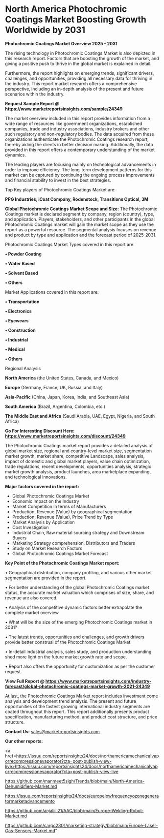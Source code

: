 # North America Photochromic Coatings Market Boosting Growth Worldwide by 2031

<Strong> Photochromic Coatings Market Overview 2025 - 2031</strong>

The rising technology in Photochromic Coatings Market is also depicted in this research report. Factors that are boosting the growth of the market, and giving a positive push to thrive in the global market is explained in detail.

Furthermore, the report highlights on emerging trends, significant drivers, challenges, and opportunities, providing all necessary data for thriving in the industry. This report market research offers a comprehensive perspective, including an in-depth analysis of the present and future scenarios within the industry.

<strong>Request Sample Report @ <a href=https://www.marketreportsinsights.com/sample/24349>https://www.marketreportsinsights.com/sample/24349</a></strong>

The market overview included in this report provides information from a wide range of resources like government organizations, established companies, trade and industry associations, industry brokers and other such regulatory and non-regulatory bodies. The data acquired from these organizations authenticate the Photochromic Coatings research report, thereby aiding the clients in better decision making. Additionally, the data provided in this report offers a contemporary understanding of the market dynamics.

The leading players are focusing mainly on technological advancements in order to improve efficiency. The long-term development patterns for this market can be captured by continuing the ongoing process improvements and financial stability to invest in the best strategies.

Top Key players of Photochromic Coatings Market are:

<strong>PPG Industries, iCoat Company, Rodenstock, Transitions Optical, 3M</strong>

<strong><b>Global Photochromic Coatings Market Scope and Size:</b></strong>
The Photochromic Coatings market is declared segment by company, region (country), type, and application. Players, stakeholders, and other participants in the global Photochromic Coatings market will gain the market scope as they use the report as a powerful resource. The segmental analysis focuses on revenue and product by type and application and the forecast period of 2025-2031.

Photochromic Coatings Market Types covered in this report are:

<strong>• Powder Coating

• Water Based

• Solvent Based

• Others</strong>

Market Applications covered in this report are:

<strong>• Transportation

• Electronics

• Eyewears

• Construction

• Industrial

• Medical

• Others</strong> 

Regional Analysis

<strong>North America</strong> (the United States, Canada, and Mexico)

<strong>Europe</strong> (Germany, France, UK, Russia, and Italy)

<strong>Asia-Pacific</strong> (China, Japan, Korea, India, and Southeast Asia)

<strong>South America</strong> (Brazil, Argentina, Colombia, etc.)

<strong>The Middle East and Africa</strong> (Saudi Arabia, UAE, Egypt, Nigeria, and South Africa)

<strong>Go For Interesting Discount Here: <a href=https://www.marketreportsinsights.com/discount/24349>https://www.marketreportsinsights.com/discount/24349</a></strong>

The Photochromic Coatings market report provides a detailed analysis of global market size, regional and country-level market size, segmentation market growth, market share, competitive Landscape, sales analysis, impact of domestic and global market players, value chain optimization, trade regulations, recent developments, opportunities analysis, strategic market growth analysis, product launches, area marketplace expanding, and technological innovations.

<strong><b>Major factors covered in the report:</b></strong>
<ul>
  <li>Global Photochromic Coatings Market </li>
  <li>Economic Impact on the Industry</li>
  <li>Market Competition in terms of Manufacturers</li>
  <li>Production, Revenue (Value) by geographical segmentation</li>
  <li>Production, Revenue (Value), Price Trend by Type</li>
  <li>Market Analysis by Application</li>
  <li>Cost Investigation</li>
  <li>Industrial Chain, Raw material sourcing strategy and Downstream Buyers</li>
  <li>Marketing Strategy comprehension, Distributors and Traders</li>
  <li>Study on Market Research Factors</li>
  <li>Global Photochromic Coatings Market Forecast</li>
</ul>

<strong><b>Key Point of the Photochromic Coatings Market report:</b></strong>

• Geographical distribution, company profiling, and various other market segmentation are provided in the report.

• For better understanding of the global Photochromic Coatings market status, the accurate market valuation which comprises of size, share, and revenue are also covered.

• Analysis of the competitive dynamic factors better extrapolate the complete market overview

• What will be the size of the emerging Photochromic Coatings market in 2031?

• The latest trends, opportunities and challenges, and growth drivers provide better construal of the Photochromic Coatings Market.

• In-detail industrial analysis, sales study, and production understanding shed more light on the future market growth rate and scope.

• Report also offers the opportunity for customization as per the customer request.

<strong><b>View Full Report @ <a href=https://www.marketreportsinsights.com/industry-forecast/global-photochromic-coatings-market-growth-2021-24349>https://www.marketreportsinsights.com/industry-forecast/global-photochromic-coatings-market-growth-2021-24349</a></b></strong>


At last, the Photochromic Coatings Market report includes investment come analysis and development trend analysis. The present and future opportunities of the fastest growing international industry segments are coated throughout this report. This report additionally presents product specification, manufacturing method, and product cost structure, and price structure.

<strong>Contact Us:</strong>
sales@marketreportsinsights.com

<strong>Our other reports:</strong>

<a href=https://issuu.com/reportsinsights24/docs/northamericamechanicalvaporrecompressionevaporator?cta=post-publish-view-live>https://issuu.com/reportsinsights24/docs/northamericamechanicalvaporrecompressionevaporator?cta=post-publish-view-live</a>

<a href=https://github.com/manmeet5sigh/Trends/blob/main/North-America-Dehumidifiers-Market.md>https://github.com/manmeet5sigh/Trends/blob/main/North-America-Dehumidifiers-Market.md</a>

<a href=https://issuu.com/reportsinsights24/docs/europelowfrequencyozonegeneratormarketadvancemento>https://issuu.com/reportsinsights24/docs/europelowfrequencyozonegeneratormarketadvancemento</a>

<a href=https://github.com/anjaliiii21/AAC/blob/main/Europe-Welding-Robot-Market.md>https://github.com/anjaliiii21/AAC/blob/main/Europe-Welding-Robot-Market.md</a>

<a href=https://github.com/cargo2301/marketing-strategy/blob/main/Europe-Laser-Gas-Sensors-Market.md>https://github.com/cargo2301/marketing-strategy/blob/main/Europe-Laser-Gas-Sensors-Market.md</a>"
